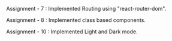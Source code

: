 Assignment - 7 : Implemented Routing using "react-router-dom".

Assignment - 8 : Implemented class based components.

Assignment - 10 : Implemented Light and Dark mode.


